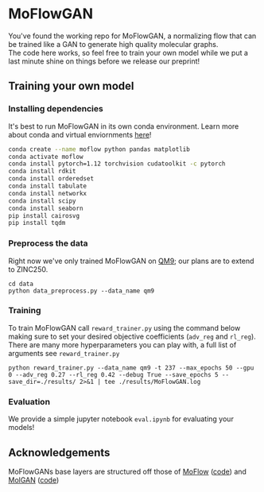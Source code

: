 # MoFlowGAN

You've found the working repo for MoFlowGAN, a normalizing flow that can be trained like a GAN to generate high quality molecular graphs.  
The code here works, so feel free to train your own model while we put a last minute shine on things before we release our preprint!  

## Training your own model

### Installing dependencies

It's best to run MoFlowGAN in its own conda environment. Learn more about conda and virtual enviornments [here](https://conda.io/projects/conda/en/latest/index.html)!

```bash
conda create --name moflow python pandas matplotlib 
conda activate moflow
conda install pytorch=1.12 torchvision cudatoolkit -c pytorch
conda install rdkit
conda install orderedset
conda install tabulate
conda install networkx
conda install scipy
conda install seaborn
pip install cairosvg
pip install tqdm
```

### Preprocess the data

Right now we've only trained MoFlowGAN on [QM9](http://quantum-machine.org/datasets/); our plans are to extend to ZINC250.  

```
cd data
python data_preprocess.py --data_name qm9
```

### Training

To train MoFlowGAN call `reward_trainer.py` using the command below making sure to set your desired objective coefficients (`adv_reg` and `rl_reg`). There are many more hyperparameters you can play with, a full list of arguments see `reward_trainer.py`

```
python reward_trainer.py --data_name qm9 -t 237 --max_epochs 50 --gpu 0 --adv_reg 0.27 --rl_reg 0.42 --debug True --save_epochs 5 --save_dir=./results/ 2>&1 | tee ./results/MoFlowGAN.log
```

### Evaluation

We provide a simple jupyter notebook `eval.ipynb` for evaluating your models!

<!-- TODO: Clean up a notebook for production -->

## Acknowledgements

MoFlowGANs base layers are structured off those of [MoFlow](https://arxiv.org/abs/2006.10137) ([code](https://github.com/calvin-zcx/moflow)) and [MolGAN](https://arxiv.org/abs/1805.11973) ([code](https://github.com/nicola-decao/MolGAN))
